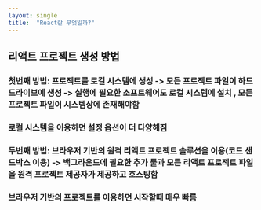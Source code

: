 ```yaml
---
layout: single
title:  "React란 무엇일까?"
---
```


## 리액트 프로젝트 생성 방법

### 첫번째 방법: 프로젝트를 로컬 시스템에 생성 -> 모든 프로젝트 파일이 하드 드라이브에 생성 -> 실행에 필요한 소프트웨어도 로컬 시스템에 설치 , 모든 프로젝트 파일이 시스템상에 존재해야함
### 로컬 시스템을 이용하면 설정 옵션이 더 다양해짐

### 두번째 방법: 브라우저 기반의 원격 리액트 프로젝트 솔루션을 이용(코드 샌드박스 이용) -> 백그라운드에 필요한 추가 툴과 모든 리액트 프로젝트 파일을 원격 프로젝트 제공자가 제공하고 호스팅함
### 브라우저 기반의 프로젝트를 이용하면 시작할때 매우 빠름
